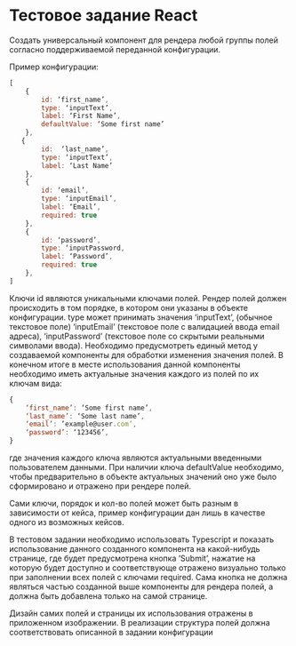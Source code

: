 # Тестовое задание React

Создать универсальный компонент для рендера любой группы полей согласно поддерживаемой переданной конфигурации.

Пример конфигурации:

```javascript
[
    {
        id: ‘first_name’,
        type: ‘inputText’,
        label: ‘First Name’,
        defaultValue: ‘Some first name’
    },
   {
        id:  ‘last_name’,
        type: ‘inputText’,
        label: ‘Last Name’
    },
    {
        id: ‘email’,
        type: ‘inputEmail’,
        label: ‘Email’,
        required: true
    },
    {
        id: ‘password’,
        type: ‘inputPassword,
        label: ‘Password’,
        required: true
    },
]
```

Ключи id являются уникальными ключами полей. Рендер полей должен происходить в том порядке, в котором они указаны в объекте конфигурации. type может принимать значения ‘inputText’, (обычное текстовое поле) ‘inputEmail’ (текстовое поле с валидацией ввода email адреса), ‘inputPassword’ (текстовое поле со скрытыми реальными символами ввода). Необходимо предусмотреть единый метод у создаваемой компоненты для обработки изменения значения полей. В конечном итоге в месте использования данной компоненты необходимо иметь актуальные значения каждого из полей по их ключам вида:

```javascript
{
    ‘first_name’: ‘Some first name’,
    ‘last_name’: ‘Some last name’,
    ‘email’: ’example@user.com’,
    ‘password’: ‘123456’,
}
```

где значения каждого ключа являются актуальными введенными пользователем данными. При наличии ключа defaultValue необходимо, чтобы предварительно в объекте актуальных значений оно уже было сформировано и отражено при рендере полей.

Сами ключи, порядок и кол-во полей может быть разным в зависимости от кейса, пример конфигурации дан лишь в качестве одного из возможных кейсов.

В тестовом задании необходимо использовать Typescript и показать использование данного созданного компонента на какой-нибудь странице, где будет предусмотрена кнопка ’Submit’, нажатие на которую будет доступно и соответствующе отражено визуально только при заполнении всех полей с ключами required. Сама кнопка не должна являться частью созданной выше компоненты для рендера полей, а должна быть добавлена только на самой странице.

Дизайн самих полей и страницы их использования отражены в приложенном изображении. В реализации структура полей должна соответствовать описанной в задании конфигурации